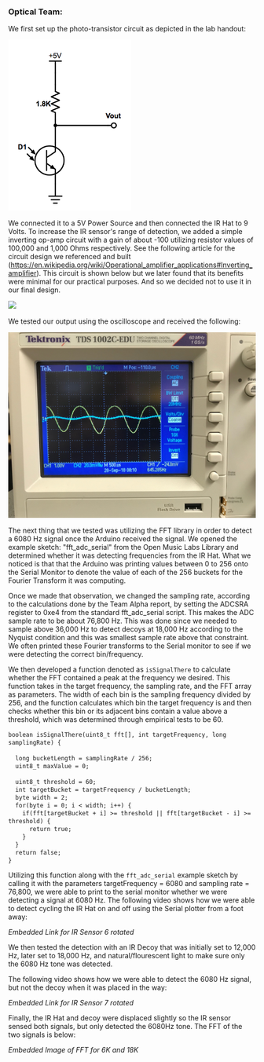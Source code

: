 ### Optical Team:

We first set up the photo-transistor circuit as depicted in the lab handout:

<img src=https://github.com/Blue9/ece3400-team20/blob/gh-pages/img/portfolio/phototransistor.png width=250>

We connected it to a 5V Power Source and then connected the IR Hat to 9 Volts. To increase the IR sensor's range of detection, we added a simple inverting op-amp circuit with a gain of about -100 utilizing resistor values of 100,000 and 1,000 Ohms respectively. See the following article for the circuit design we referenced and built (https://en.wikipedia.org/wiki/Operational_amplifier_applications#Inverting_amplifier). This circuit is shown below but we later found that its benefits were minimal for our practical purposes. And so we decided not to use it in our final design. 

<img src=https://github.com/Blue9/ece3400-team20/blob/gh-pages/img/portfolio/OpAmpCircuitOptical.PNG width=250>

We tested our output using the oscilloscope and received the following:

<img src= https://github.com/Blue9/ece3400-team20/blob/gh-pages/img/portfolio/Optical_Amplifier.jpg>

The next thing that we tested was utilizing the FFT library in order to detect a 6080 Hz signal once the Arduino received the signal. We opened the example sketch: "fft_adc_serial" from the Open Music Labs Library and determined whether it was detecting frequencies from the IR Hat. What we noticed is that that the Arduino was printing values between 0 to 256 onto the Serial Monitor to denote the value of each of the 256 buckets for the Fourier Transform it was computing. 

Once we made that observation, we changed the sampling rate, according to the calculations done by the Team Alpha report, by setting the ADCSRA register to 0xe4 from the standard fft_adc_serial script. This makes the ADC sample rate to be about 76,800 Hz. This was done since we needed to sample above 36,000 Hz to detect decoys at 18,000 Hz according to the Nyquist condition and this was smallest sample rate above that constraint. We often printed these Fourier transforms to the Serial monitor to see if we were detecting the correct bin/frequency.

We then developed a function denoted as `isSignalThere` to calculate whether the FFT contained a peak at the frequency we desired. This function takes in the target frequency, the sampling rate, and the FFT array as parameters. The width of each bin is the sampling frequency divided by 256, and the function calculates which bin the target frequency is and then checks whether this bin or its adjacent bins contain a value above a threshold, which was determined through empirical tests to be 60.  

```
boolean isSignalThere(uint8_t fft[], int targetFrequency, long samplingRate) {

  long bucketLength = samplingRate / 256;
  uint8_t maxValue = 0;
  
  uint8_t threshold = 60; 
  int targetBucket = targetFrequency / bucketLength;
  byte width = 2;
  for(byte i = 0; i < width; i++) {
    if(fft[targetBucket + i] >= threshold || fft[targetBucket - i] >= threshold) {
      return true;
    }
  }
  return false;
}
```

Utilizing this function along with the `fft_adc_serial` example sketch by calling it with the parameters targetFrequency = 6080 and sampling rate = 76,800, we were able to print to the serial monitor whether we were detecting a signal at 6080 Hz. The following video shows how we were able to detect cycling the IR Hat on and off using the Serial plotter from a foot away:

*Embedded Link for IR Sensor 6 rotated*

We then tested the detection with an IR Decoy that was initially set to 12,000 Hz, later set to 18,000 Hz, and natural/flourescent light to make sure only the 6080 Hz tone was detected.

The following video shows how we were able to detect the 6080 Hz signal, but not the decoy when it was placed in the way:

*Embedded Link for IR Sensor 7 rotated*

Finally, the IR Hat and decoy were displaced slightly so the IR sensor sensed both signals, but only detected the 6080Hz tone. The FFT of the two signals is below:

*Embedded Image of FFT for 6K and 18K*





